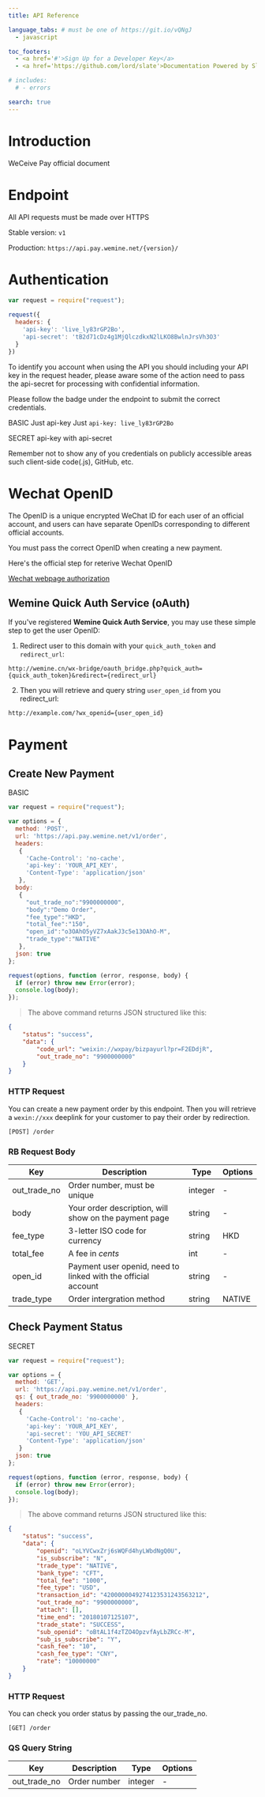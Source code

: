 ```yaml
---
title: API Reference

language_tabs: # must be one of https://git.io/vQNgJ
  - javascript

toc_footers:
  - <a href='#'>Sign Up for a Developer Key</a>
  - <a href='https://github.com/lord/slate'>Documentation Powered by Slate</a>

# includes:
  # - errors

search: true
---
```


# Introduction

WeCeive Pay official document

# Endpoint
All API requests must be made over HTTPS

Stable version: ```v1```

Production: ```https://api.pay.wemine.net/{version}/```

# Authentication

```javascript
var request = require("request");

request({
  headers: {
    'api-key': 'live_ly83rGP2Bo',
    'api-secret': 'tB2d71cDz4g1MjQlczdkxN2lLKO8BwlnJrsVh3O3'
  }
})
```

To identify you account when using the API you should including your API key in the request header, please aware some of the action need to pass the api-secret for processing with confidential information.

Please follow the badge under the endpoint to submit the correct credentials.

<span class="badge">BASIC</span> Just api-key
Just `api-key: live_ly83rGP2Bo`

<span class="badge orange">SECRET</span> api-key with api-secret

<aside class="warning">
Remember not to show any of you credentials on publicly accessible areas such client-side code(.js), GitHub, etc.
</aside>

# Wechat OpenID

The OpenID is a unique encrypted WeChat ID for each user of an official account, and users can have separate OpenIDs corresponding to different official accounts.

You must pass the correct OpenID when creating a new payment.

Here's the official step for reterive Wechat OpenID

[Wechat webpage authorization](https://mp.weixin.qq.com/wiki?t=resource/res_main&id=mp1421140842)

## Wemine Quick Auth Service (oAuth)

If you've registered **Wemine Quick Auth Service**, you may use these simple step to get the user OpenID:

1) Redirect user to this domain with your ``quick_auth_token`` and ``redirect_url``:

``http://wemine.cn/wx-bridge/oauth_bridge.php?quick_auth={quick_auth_token}&redirect={redirect_url}``

2) Then you will retrieve and query string ``user_open_id`` from you redirect_url:

``http://example.com/?wx_openid={user_open_id}``

# Payment

## Create New Payment

<span class="badge">BASIC</span>

```javascript
var request = require("request");

var options = {
  method: 'POST',
  url: 'https://api.pay.wemine.net/v1/order',
  headers:
   {
     'Cache-Control': 'no-cache',
     'api-key': 'YOUR_API_KEY',
     'Content-Type': 'application/json'
   },
  body:
   {
     "out_trade_no":"9900000000",
     "body":"Demo Order",
     "fee_type":"HKD",
     "total_fee":"150",
     "open_id":"o3OAhO5yVZ7xAakJ3c5e13OAhO-M",
     "trade_type":"NATIVE"
   },
  json: true
};

request(options, function (error, response, body) {
  if (error) throw new Error(error);
  console.log(body);
});

```

> The above command returns JSON structured like this:

```json
{
    "status": "success",
    "data": {
        "code_url": "weixin://wxpay/bizpayurl?pr=F2EDdjR",
        "out_trade_no": "9900000000"
    }
}
```

### HTTP Request

You can create a new payment order by this endpoint.
Then you will retrieve a `wexin://xxx` deeplink for your customer to pay their order by redirection.

`[POST] /order`

### <span class="remark black">RB</span> Request Body

| Key | Description | Type | Options |
|----|----|----|----|
| out_trade_no | Order number, must be unique | integer | - |
| body | Your order description, will show on the payment page | string | - |
| fee_type | 3-letter ISO code for currency | string | HKD |
| total_fee | A fee in *cents* | int | - |
| open_id | Payment user openid, need to linked with the official account | string | - |
| trade_type | Order intergration method | string | NATIVE |

## Check Payment Status

<span class="badge orange">SECRET</span>

```javascript
var request = require("request");

var options = {
  method: 'GET',
  url: 'https://api.pay.wemine.net/v1/order',
  qs: { out_trade_no: '9900000000' },
  headers:
   {
     'Cache-Control': 'no-cache',
     'api-key': 'YOUR_API_KEY',
     'api-secret': 'YOU_API_SECRET'
     'Content-Type': 'application/json'
   }
  json: true
};

request(options, function (error, response, body) {
  if (error) throw new Error(error);
  console.log(body);
});

```

> The above command returns JSON structured like this:

```json
{
    "status": "success",
    "data": {
        "openid": "oLYVCwxZrj6sWQFd4hyLWbdNgQ0U",
        "is_subscribe": "N",
        "trade_type": "NATIVE",
        "bank_type": "CFT",
        "total_fee": "1000",
        "fee_type": "USD",
        "transaction_id": "4200000049274123531243563212",
        "out_trade_no": "9900000000",
        "attach": [],
        "time_end": "20180107125107",
        "trade_state": "SUCCESS",
        "sub_openid": "oBtAL1f4zTZO4OpzvfAyLbZRCc-M",
        "sub_is_subscribe": "Y",
        "cash_fee": "10",
        "cash_fee_type": "CNY",
        "rate": "10000000"
    }
}
```

### HTTP Request

You can check you order status by passing the our_trade_no.

`[GET] /order`

### <span class="remark">QS</span> Query String

| Key | Description | Type | Options |
|----|----|----|----|
| out_trade_no | Order number | integer | - |
